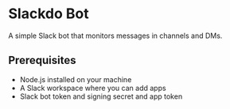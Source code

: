 # Slackdo Bot

A simple Slack bot that monitors messages in channels and DMs.

## Prerequisites

- Node.js installed on your machine
- A Slack workspace where you can add apps
- Slack bot token and signing secret and app token